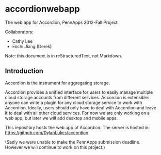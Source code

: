 accordionwebapp
===============

The web app for Accordion, PennApps 2012-Fall Project

Collaborators:
  - Cathy Lee
  - Enchi Jiang (Derek)

Note: this document is in reStructuredText, not Markdown.

Introduction
---------------------
Accordion is the instrument for aggregating storage.

Accordion provides a unified interface for users to easily manage multiple cloud storage accounts from different services. Accordion is extensible: anyone can write a plugin for any cloud storage service to work with Accordion. Ideally, users should only have to deal with Accordion and leave it to deal with all other cloud services. For now we are only working on a web app, but later we will add desktop and mobile apps.

This repository hosts the web app of Accordion.  The server is hosted in: https://github.com/DylanLukes/accordion

(Sadly we were unable to make the PennApps submission deadline.  However we will continue to work on this project.)